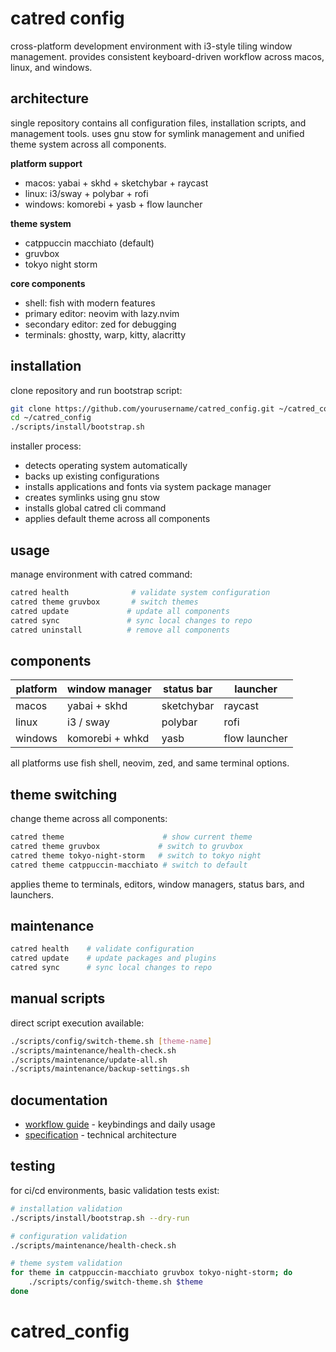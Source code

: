 # catred config

cross-platform development environment with i3-style tiling window management. provides consistent keyboard-driven workflow across macos, linux, and windows.

## architecture

single repository contains all configuration files, installation scripts, and management tools. uses gnu stow for symlink management and unified theme system across all components.

**platform support**
- macos: yabai + skhd + sketchybar + raycast
- linux: i3/sway + polybar + rofi  
- windows: komorebi + yasb + flow launcher

**theme system**
- catppuccin macchiato (default)
- gruvbox
- tokyo night storm

**core components**
- shell: fish with modern features
- primary editor: neovim with lazy.nvim
- secondary editor: zed for debugging
- terminals: ghostty, warp, kitty, alacritty

## installation

clone repository and run bootstrap script:

```bash
git clone https://github.com/yourusername/catred_config.git ~/catred_config
cd ~/catred_config
./scripts/install/bootstrap.sh
```

installer process:
- detects operating system automatically
- backs up existing configurations
- installs applications and fonts via system package manager
- creates symlinks using gnu stow
- installs global catred cli command
- applies default theme across all components

## usage

manage environment with catred command:

```bash
catred health              # validate system configuration
catred theme gruvbox       # switch themes
catred update             # update all components
catred sync               # sync local changes to repo
catred uninstall          # remove all components
```

## components

| platform | window manager | status bar | launcher | 
|----------|---------------|------------|----------|
| macos | yabai + skhd | sketchybar | raycast |
| linux | i3 / sway | polybar | rofi |
| windows | komorebi + whkd | yasb | flow launcher |

all platforms use fish shell, neovim, zed, and same terminal options.

## theme switching

change theme across all components:

```bash
catred theme                      # show current theme
catred theme gruvbox             # switch to gruvbox
catred theme tokyo-night-storm   # switch to tokyo night
catred theme catppuccin-macchiato # switch to default
```

applies theme to terminals, editors, window managers, status bars, and launchers.

## maintenance

```bash
catred health    # validate configuration
catred update    # update packages and plugins
catred sync      # sync local changes to repo
```

## manual scripts

direct script execution available:

```bash
./scripts/config/switch-theme.sh [theme-name]
./scripts/maintenance/health-check.sh
./scripts/maintenance/update-all.sh
./scripts/maintenance/backup-settings.sh
```

## documentation

- [workflow guide](docs/workflow.md) - keybindings and daily usage
- [specification](SPECIFICATION.md) - technical architecture

## testing

for ci/cd environments, basic validation tests exist:

```bash
# installation validation
./scripts/install/bootstrap.sh --dry-run

# configuration validation  
./scripts/maintenance/health-check.sh

# theme system validation
for theme in catppuccin-macchiato gruvbox tokyo-night-storm; do
    ./scripts/config/switch-theme.sh $theme
done
```
# catred_config
